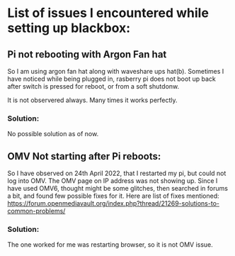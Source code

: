 # List of issues I encountered while setting up blackbox:

## Pi not rebooting with Argon Fan hat

So I am using argon fan hat along with waveshare ups hat(b). Sometimes I have noticed while being plugged in, rasberry pi does not boot up back after switch is pressed for reboot, or from a soft shutdonw.

It is not observered always. Many times it works perfectly.

### Solution: 

No possible solution as of now.

## OMV Not starting after Pi reboots:

So I have observed on 24th April 2022, that I restarted my pi, but could not log into OMV. The OMV page on IP address was not showing up. Since I have used OMV6, thought might be some glitches, then searched in forums a bit, and found few possible fixes for it. Here are list of fixes mentioned: https://forum.openmediavault.org/index.php?thread/21269-solutions-to-common-problems/

### Solution: 

The one worked for me was restarting browser, so it is not OMV issue.
